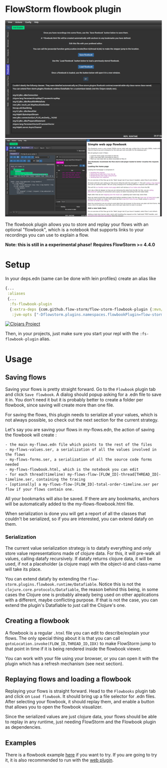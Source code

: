 # FlowStorm flowbook plugin

![demo](./images/plugin-demo-0.png)
![demo](./images/plugin-demo-1.png)

The flowbook plugin allows you to store and replay your flows with an optional "flowbook", which
is a notebook that supports links to your recordings you can use to explain a flow.

**Note: this is still in a experimental phase!**
**Requires FlowStorm >= 4.4.0**

# Setup

In your deps.edn (same can be done with lein profiles) create an alias like 

```clojure
{...
 :aliases
 {...
  :fs-flowbook-plugin
  {:extra-deps {com.github.flow-storm/flow-storm-flowbook-plugin {:mvn/version "1.0.0-alpha"}} ;; check for the latest here
   :jvm-opts ["-Dflowstorm.plugins.namespaces.flowbookPlugin=flow-storm.plugins.flowbook.all"]}}}
```
[![Clojars Project](https://img.shields.io/clojars/v/com.github.flow-storm/flow-storm-flowbook-plugin.svg)](https://clojars.org/com.github.flow-storm/flow-storm-flowbook-plugin) 

Then, in your projects, just make sure you start your repl with the `:fs-flowbook-plugin` alias.

# Usage

## Saving flows

Saving your flows is pretty straight forward. Go to the `Flowbook` plugin tab and click `Save flowbook`. 
A dialog should popup asking for a .edn file to save it in. You don't need it but it is probably better to 
create a folder per flowbook, since saving will create more than one file.

For saving the flows, this plugin needs to serialize all your values, which is not always possible, so
check out the next section for the current strategy.

Let's say you are saving your flows in my-flows.edn, the action of saving the flowbook will create :

    - the main my-flows.edn file which points to the rest of the files
    - my-flows-values.ser, a serialization of all the values involved in the flows
    - my-flows-forms.ser, a serialization of all the source code forms needed
    - my-flows-flowbook.html, which is the notebook you can edit
    - for each thread(timeline) my-flows-flow-[FLOW_ID]-thread[THREAD_ID]-timeline.ser, containing the tracing
    - [optionally] a my-flows-flow-[FLOW_ID]-total-order-timeline.ser per flow if your flows contain one.
    
All your bookmarks will also be saved. If there are any bookmarks, anchors will be automatically added to the 
my-flows-flowbook.html file.

When serialization is done you will get a report of all the classes that couldn't be serialized, so if you are interested,
you can extend datafy on them.

### Serialization

The current value serialization strategy is to datafy everything and only store value representations made of clojure data.
For this, it will pre-walk all values, calling datafy recursively. If datafy returns clojure data, it will be used, if not
a placeholder (a clojure map) with the object-id and class-name will take its place.

You can extend datafy by extending the `flow-storm.plugins.flowbook.runtime/Datafiable`. Notice this is not the 
`clojure.core.protocols/Datafiable`, the reason behind this being, in some cases the Clojure one is probably already being used on other applications 
with a different, maybe conflicting purpose. If that is not the case, you can extend the plugin's Datafiable to just call the Clojure's one.

## Creating a flowbook

A flowbook is a regular `.html` file you can edit to describe/explain your flows. The only special thing about it is that you
can call `gotoLocation.invoke(FLOW_ID,THREAD_ID,IDX)` to make FlowStorm jump to that point in time if it is being rendered
inside the flowbook viewer.

You can work with your file using your browser, or you can open it with the plugin which has a refresh mechanism (see next section).

## Replaying flows and loading a flowbook

Replaying your flows is straight forward. Head to the `Flowbooks` plugin tab and click on `Load flowbook`. It
should bring up a file selector for .edn files. After selecting your flowbook, it should replay them, and enable
a button that allows you to open the flowbook visualizer.

Since the serialized values are just clojure data, your flows should be
able to replay in any runtime, just needing FlowStorm and the Flowbook plugin as dependencies.

## Examples

There is a flowbook example [here](example-flowbooks/) if you want to try.
If you are going to try it, it is also recommended to run with the [web plugin](https://github.com/flow-storm/flow-storm-web-plugin).

